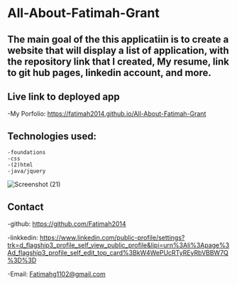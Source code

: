 # All-About-Fatimah-Grant
The main goal of the this applicatiin is to create a website that
will display a list of application, with the repository link that I created, My resume, link to git hub pages, linkedin account,  and more.
---

## Live link to deployed app
-My Porfolio: https://fatimah2014.github.io/All-About-Fatimah-Grant
    

 ## Technologies used:
 
    -foundations
    -css
    -(2)html 
    -java/jquery

![Screenshot (21)](https://user-images.githubusercontent.com/80806004/119611565-dcc5ee00-bdc8-11eb-8174-8138cf30cdd9.png)



## Contact 
 -github: https://github.com/Fatimah2014
 
 -linkkedin: https://www.linkedin.com/public-profile/settings?trk=d_flagship3_profile_self_view_public_profile&lipi=urn%3Ali%3Apage%3Ad_flagship3_profile_self_edit_top_card%3BkW4WePUcRTyREyRbVBBW7Q%3D%3D

-Email: Fatimahg1102@gmail.com


